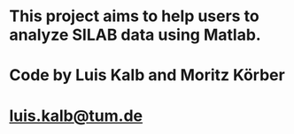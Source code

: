# This project aims to help users to analyze SILAB data using Matlab.
# Code by Luis Kalb and Moritz Körber
# luis.kalb@tum.de
